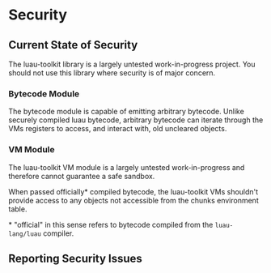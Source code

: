 # Security

## Current State of Security

The luau-toolkit library is a largely untested work-in-progress project. You
should not use this library where security is of major concern.

### Bytecode Module

The bytecode module is capable of emitting arbitrary bytecode. Unlike securely
compiled luau bytecode, arbitrary bytecode can iterate through the VMs registers
to access, and interact with, old uncleared objects.

### VM Module

The luau-toolkit VM module is a largely untested work-in-progress and therefore
cannot guarantee a safe sandbox.

When passed officially\* compiled bytecode, the luau-toolkit VMs shouldn't
provide access to any objects not accessible from the chunks environment table.

\* "official" in this sense refers to bytecode compiled from the
`luau-lang/luau` compiler.

## Reporting Security Issues
